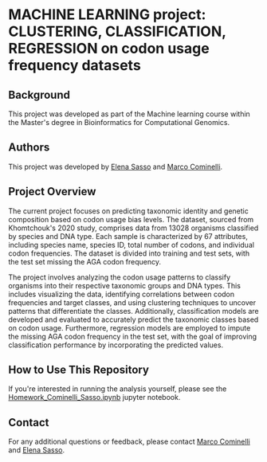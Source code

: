 # MACHINE LEARNING project: CLUSTERING, CLASSIFICATION, REGRESSION on codon usage frequency datasets


## Background
This project was developed as part of the Machine learning course within the Master's degree in Bioinformatics for Computational Genomics.

## Authors
This project was developed by [Elena Sasso](https://github.com/elenasasso) and [Marco Cominelli](https://github.com/marco-cominelli01).


## Project Overview

The current project focuses on predicting taxonomic identity and genetic composition based on codon usage bias levels. 
The dataset, sourced from Khomtchouk's 2020 study, comprises data from 13028 organisms classified by species and DNA type. 
Each sample is characterized by 67 attributes, including species name, species ID, total number of codons, and individual codon frequencies. 
The dataset is divided into training and test sets, with the test set missing the AGA codon frequency.

The project involves analyzing the codon usage patterns to classify organisms into their respective taxonomic groups and DNA types. 
This includes visualizing the data, identifying correlations between codon frequencies and target classes, and using clustering techniques 
to uncover patterns that differentiate the classes. 
Additionally, classification models are developed and evaluated to accurately predict the taxonomic classes based on codon usage. 
Furthermore, regression models are employed to impute the missing AGA codon frequency in the test set, with the goal of improving 
classification performance by incorporating the predicted values.


## How to Use This Repository
If you're interested in running the analysis yourself, please see the [Homework_Cominelli_Sasso.ipynb](Homework_Cominelli_Sasso.ipynb) jupyter notebook.


## Contact
For any additional questions or feedback, please contact [Marco Cominelli](mailto:cominellimarco8@gmail.com) and [Elena Sasso](mailto:elenasasso01@gmail.com).

